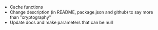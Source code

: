 -   Cache functions
-   Change description (in README, package.json and github) to say more than "cryptography"
-   Update docs and make parameters that can be null
